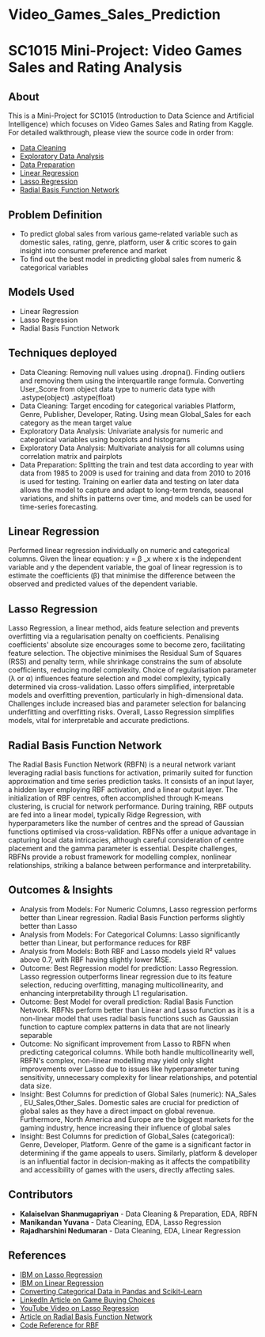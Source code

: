 # Video_Games_Sales_Prediction
# SC1015 Mini-Project: Video Games Sales and Rating Analysis

## About
This is a Mini-Project for SC1015  (Introduction to Data Science and Artificial Intelligence) which focuses on Video Games Sales and Rating from Kaggle. For detailed walkthrough, please view the source code in order from:

- [Data Cleaning](#data-cleaning)
- [Exploratory Data Analysis](#exploratory-data-analysis)
- [Data Preparation](#data-preparation)
- [Linear Regression](#Linear-Regression)
- [Lasso Regression](#Lasso-Regression)
- [Radial Basis Function Network](#Radial-Basis-Function-Network)

## Problem Definition
 - To predict global sales from various game-related variable such as domestic sales, rating,      genre, platform, user & critic scores to gain insight into consumer preference and market
 - To find out the best model in predicting global sales from numeric & categorical variables

## Models Used
- Linear Regression
- Lasso Regression
- Radial Basis Function Network

## Techniques deployed
- Data Cleaning: Removing null values using .dropna(). Finding outliers and removing them using the interquartile range formula. Converting User_Score from object data type to numeric data type with .astype(object) .astype(float)
- Data Cleaning: Target encoding for categorical variables Platform, Genre, Publisher, Developer, Rating. Using mean Global_Sales for each category as the mean target value
- Exploratory Data Analysis: Univariate analysis for numeric and categorical variables using boxplots and histograms
- Exploratory Data Analysis: Multivariate analysis for all columns using correlation matrix and pairplots
- Data Preparation: Splitting  the train and test data according to year with data from 1985 to 2009 is used for training and data from 2010 to 2016 is used for testing. Training on earlier data and testing on later data allows the model to capture and adapt to long-term trends, seasonal variations, and shifts in patterns over time, and models can be used for time-series forecasting.

## Linear Regression
Performed linear regression individually on numeric and categorical columns. Given the linear equation: y = β _x where x is the independent variable and y the dependent variable, the goal of linear regression is to estimate the coefficients (β) that minimise the difference between the observed and predicted values of the dependent variable.

## Lasso Regression
Lasso Regression, a linear method, aids feature selection and prevents overfitting via a regularisation penalty on coefficients. Penalising coefficients' absolute size encourages some to become zero, facilitating feature selection. The objective minimises the Residual Sum of Squares (RSS) and penalty term, while shrinkage constrains the sum of absolute coefficients, reducing model complexity. Choice of regularisation parameter (λ or α) influences feature selection and model complexity, typically determined via cross-validation. Lasso offers simplified, interpretable models and overfitting prevention, particularly in high-dimensional data. Challenges include increased bias and parameter selection for balancing underfitting and overfitting risks. Overall, Lasso Regression simplifies models, vital for interpretable and accurate predictions.

## Radial Basis Function Network
The Radial Basis Function Network (RBFN) is a neural network variant leveraging radial basis functions for activation, primarily suited for function approximation and time series prediction tasks. It consists of an input layer, a hidden layer employing RBF activation, and a linear output layer. The initialization of RBF centres, often accomplished through K-means clustering, is crucial for network performance. During training, RBF outputs are fed into a linear model, typically Ridge Regression, with hyperparameters like the number of centres and the spread of Gaussian functions optimised via cross-validation. RBFNs offer a unique advantage in capturing local data intricacies, although careful consideration of centre placement and the gamma parameter is essential. Despite challenges, RBFNs provide a robust framework for modelling complex, nonlinear relationships, striking a balance between performance and interpretability.

## Outcomes & Insights
- Analysis from Models: For Numeric Columns, Lasso regression performs better than Linear regression. Radial Basis Function performs slightly better than Lasso
- Analysis from Models: For Categorical Columns: Lasso significantly better than Linear, but performance reduces for RBF
- Analysis from Models: Both RBF and Lasso models yield R² values above 0.7, with RBF having slightly lower MSE.
- Outcome: Best Regression model for prediction: Lasso Regression. Lasso regression outperforms linear regression due to its feature selection, reducing overfitting, managing multicollinearity, and enhancing interpretability through L1 regularisation.
- Outcome: Best Model for overall prediction: Radial Basis Function Network. RBFNs perform better than Linear and Lasso function as it is a non-linear model that uses radial basis functions such as Gaussian function to capture complex patterns in data that are not linearly separable
- Outcome: No significant improvement from Lasso to RBFN when predicting categorical columns. While both handle multicollinearity well, RBFN's complex, non-linear modelling may yield only slight improvements over Lasso due to issues like hyperparameter tuning sensitivity, unnecessary complexity for linear relationships, and potential data size.
- Insight: Best Columns for prediction of Global Sales (numeric): NA_Sales , EU_Sales,Other_Sales. Domestic sales are crucial for prediction of global sales as they have a direct impact on global revenue. Furthermore, North America and Europe are the biggest markets for the gaming industry, hence increasing their influence of global sales
- Insight: Best Columns for prediction of Global_Sales (categorical): Genre, Developer, Platform. Genre of the game is a significant factor in determining if the game appeals to users. Similarly, platform & developer is an influential factor in decision-making as it affects the compatibility and accessibility of games with the users, directly affecting sales. 

## Contributors
- **Kalaiselvan Shanmugapriyan** - Data Cleaning & Preparation, EDA, RBFN
- **Manikandan Yuvana** - Data Cleaning, EDA, Lasso Regression
- **Rajadharshini Nedumaran** - Data Cleaning, EDA, Linear Regression

## References
- [IBM on Lasso Regression](https://www.ibm.com/topics/lasso-regression)
- [IBM on Linear Regression](https://www.ibm.com/topics/linear-regression)
- [Converting Categorical Data in Pandas and Scikit-Learn](https://www.turing.com/kb/convert-categorical-data-in-pandas-and-scikit-learn)
- [LinkedIn Article on Game Buying Choices](https://www.linkedin.com/pulse/what-influences-your-choices-when-buying-new-game-teta-studioco/)
- [YouTube Video on Lasso Regression](https://youtu.be/LmpBt0tenJE?feature=shared)
- [Article on Radial Basis Function Network](https://www.sciencedirect.com/topics/engineering/radial-basis-function-network#:~:text=Radial%20basis%20function%20networks%20are,layer%20and%20the%20output%20layer.)
- [Code Reference for RBF](https://gamedevacademy.org/using-neural-networks-for-regression-radial-basis-function-networks/)
